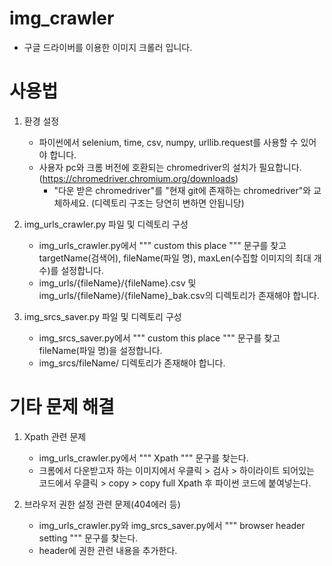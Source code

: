 # img_crawler

- 구글 드라이버를 이용한 이미지 크롤러 입니다.

# 사용법

1. 환경 설정

   - 파이썬에서 selenium, time, csv, numpy, urllib.request를 사용할 수 있어야 합니다.
   - 사용자 pc와 크롬 버전에 호환되는 chromedriver의 설치가 필요합니다. (https://chromedriver.chromium.org/downloads)
     - "다운 받은 chromedriver"를 "현재 git에 존재하는 chromedriver"와 교체하세요. (디렉토리 구조는 당연히 변하면 안됩니당)

2. img_urls_crawler.py 파일 및 디렉토리 구성

   - img_urls_crawler.py에서 """ custom this place """ 문구를 찾고 targetName(검색어), fileName(파일 명), maxLen(수집할 이미지의 최대 개수)를 설정합니다.
   - img_urls/{fileName}/{fileName}.csv 및 img_urls/{fileName}/{fileName}\_bak.csv의 디렉토리가 존재해야 합니다.

3. img_srcs_saver.py 파일 및 디렉토리 구성

   - img_srcs_saver.py에서 """ custom this place """ 문구를 찾고 fileName(파일 명)을 설정합니다.
   - img_srcs/fileName/ 디렉토리가 존재해야 합니다.

# 기타 문제 해결

1.  Xpath 관련 문제

    - img_urls_crawler.py에서 """ Xpath """ 문구를 찾는다.
    - 크롬에서 다운받고자 하는 이미지에서 우클릭 > 검사 > 하이라이트 되어있는 코드에서 우클릭 > copy > copy full Xpath 후 파이썬 코드에 붙여넣는다.

2.  브라우저 권한 설정 관련 문제(404에러 등)

    - img_urls_crawler.py와 img_srcs_saver.py에서 """ browser header setting """ 문구를 찾는다.
    - header에 권한 관련 내용을 추가한다.
